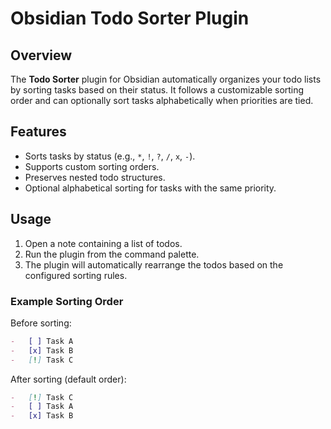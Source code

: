 # Obsidian Todo Sorter Plugin

## Overview

The **Todo Sorter** plugin for Obsidian automatically organizes your todo lists by sorting tasks based on their status. It follows a customizable sorting order and can optionally sort tasks alphabetically when priorities are tied.

## Features

-   Sorts tasks by status (e.g., `*`, `!`, `?`, `/`, `x`, `-`).
-   Supports custom sorting orders.
-   Preserves nested todo structures.
-   Optional alphabetical sorting for tasks with the same priority.

## Usage

1. Open a note containing a list of todos.
2. Run the plugin from the command palette.
3. The plugin will automatically rearrange the todos based on the configured sorting rules.

### Example Sorting Order

Before sorting:

```md
-   [ ] Task A
-   [x] Task B
-   [!] Task C
```

After sorting (default order):

```md
-   [!] Task C
-   [ ] Task A
-   [x] Task B
```
